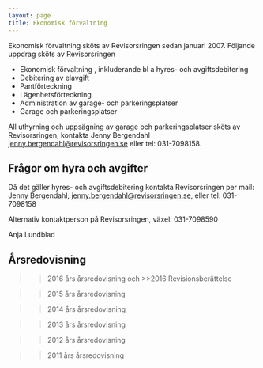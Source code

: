 ```yaml
---
layout: page
title: Ekonomisk förvaltning
---
```

Ekonomisk förvaltning sköts av Revisorsringen sedan januari 2007.
Följande uppdrag sköts av Revisorsringen

- Ekonomisk förvaltning , inkluderande bl a hyres- och avgiftsdebitering
- Debitering av elavgift
- Pantförteckning
- Lägenhetsförteckning
- Administration av garage- och parkeringsplatser
- Garage och parkeringsplatser

All uthyrning och uppsägning av garage och parkeringsplatser sköts av Revisorsringen, kontakta Jenny Bergendahl jenny.bergendahl@revisorsringen.se eller tel: 031-7098158.

## Frågor om hyra och avgifter
Då det gäller hyres- och avgiftsdebitering kontakta Revisorsringen per mail:
Jenny Bergendahl; jenny.bergendahl@revisorsringen.se, eller tel: 031-7098158

Alternativ kontaktperson på Revisorsringen, växel: 031-7098590

Anja Lundblad

## Årsredovisning
>>2016 års årsredovisning och >>2016 Revisionsberättelse

>>2015 års årsredovisning

>>2014 års årsredovisning

>>2013 års årsredovisning

>>2012 års årsredovisning

>>2011 års årsredovisning
